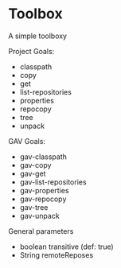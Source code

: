 # Toolbox

A simple toolboxy

Project Goals:
* classpath
* copy
* get
* list-repositories
* properties
* repocopy
* tree
* unpack

GAV Goals:
* gav-classpath
* gav-copy
* gav-get
* gav-list-repositories
* gav-properties
* gav-repocopy
* gav-tree
* gav-unpack

General parameters
* boolean transitive (def: true)
* String remoteReposes
